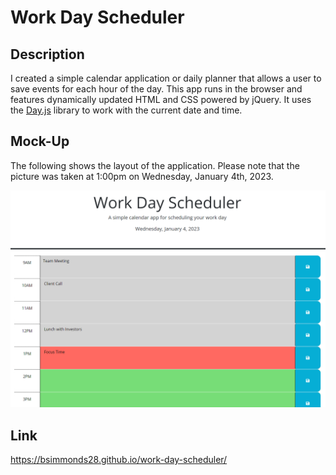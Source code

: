 # Work Day Scheduler

## Description

I created a simple calendar application or daily planner that allows a user to save events for each hour of the day. This app runs in the browser and features dynamically updated HTML and CSS powered by jQuery. It uses the [Day.js](https://day.js.org/en/) library to work with the current date and time.

## Mock-Up

The following shows the layout of the application. Please note that the picture was taken at 1:00pm on Wednesday, January 4th, 2023.

![A picture of the color-coded calendar and with events.](./Assets/scheduler-screenshot.png)

## Link
https://bsimmonds28.github.io/work-day-scheduler/
